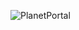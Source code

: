 ![PlanetPortal](https://github.com/VinuthaTJ179/PlanetPortal/assets/93989675/67b39fc1-90c1-4679-b12f-6f95143f1866)

